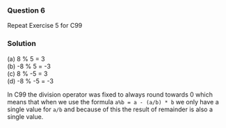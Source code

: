 ### Question 6

Repeat Exercise 5 for C99

### Solution

(a) 8 % 5 = 3  
(b) -8 % 5 = -3  
(c) 8 % -5 = 3  
(d) -8 % -5 = -3

In C99 the division operator was fixed to always round towards 0 which means that when we use the formula `a%b = a - (a/b) * b` we only have a single value for `a/b` and because of this the result of remainder is also a single value.
